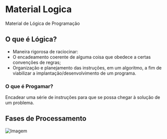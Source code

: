 # Material Logica
Material de Lógica de Programação

## O que é Lógica?

- Maneira rigorosa de raciocinar:
- O encadeamento coerente de alguma coisa que obedece a certas convenções de regras;
- Organização e planejamento das instruções, em um algoritmo, a fim de viabilizar a implantação/desenvolvimento de um programa.

### O que é Progamar?

Encadear uma série de instruções para que se possa chegar à solução de um problema.

## Fases de Processamento

![Imagem](https://user-images.githubusercontent.com/65987317/84964050-7a0ca280-b0e1-11ea-96ed-05a69176e9cb.JPG)
